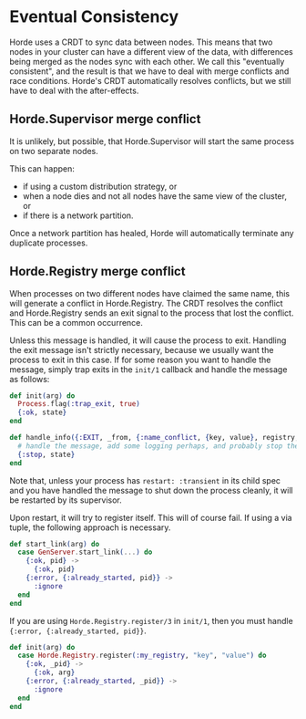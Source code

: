 # Eventual Consistency

Horde uses a CRDT to sync data between nodes. This means that two nodes in your cluster can have a different view of the data, with differences being merged as the nodes sync with each other. We call this "eventually consistent", and the result is that we have to deal with merge conflicts and race conditions. Horde's CRDT automatically resolves conflicts, but we still have to deal with the after-effects.

## Horde.Supervisor merge conflict

It is unlikely, but possible, that Horde.Supervisor will start the same process on two separate nodes.

This can happen:
- if using a custom distribution strategy, or
- when a node dies and not all nodes have the same view of the cluster, or
- if there is a network partition.

Once a network partition has healed, Horde will automatically terminate any duplicate processes.

## Horde.Registry merge conflict

When processes on two different nodes have claimed the same name, this will generate a conflict in Horde.Registry. The CRDT resolves the conflict and Horde.Registry sends an exit signal to the process that lost the conflict. This can be a common occurrence.

Unless this message is handled, it will cause the process to exit. Handling the exit message isn't strictly necessary, because we usually want the process to exit in this case. If for some reason you want to handle the message, simply trap exits in the `init/1` callback and handle the message as follows:

```elixir
def init(arg) do
  Process.flag(:trap_exit, true)
  {:ok, state}
end

def handle_info({:EXIT, _from, {:name_conflict, {key, value}, registry, pid}}, state) do
  # handle the message, add some logging perhaps, and probably stop the GenServer.
  {:stop, state}
end
```

Note that, unless your process has `restart: :transient` in its child spec and you have handled the message to shut down the process cleanly, it will be restarted by its supervisor.

Upon restart, it will try to register itself. This will of course fail. If using a via tuple, the following approach is necessary.

```elixir
def start_link(arg) do
  case GenServer.start_link(...) do
    {:ok, pid} ->
      {:ok, pid}
    {:error, {:already_started, pid}} ->
      :ignore
  end
end
```

If you are using `Horde.Registry.register/3` in `init/1`, then you must handle `{:error, {:already_started, pid}}`.

```elixir
def init(arg) do
  case Horde.Registry.register(:my_registry, "key", "value") do
    {:ok, _pid} ->
      {:ok, arg}
    {:error, {:already_started, _pid}} ->
      :ignore
  end
end
```
